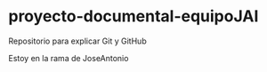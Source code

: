 # proyecto-documental-equipoJAI
Repositorio para explicar Git y GitHub

Estoy en la rama de JoseAntonio